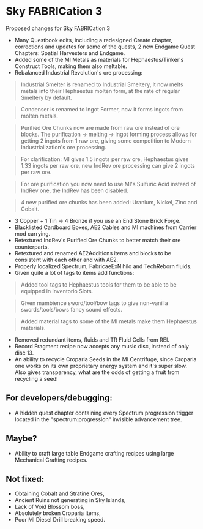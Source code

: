 # Sky FABRICation 3
Proposed changes for Sky FABRICation 3

- Many Questbook edits, including a redesigned Create chapter, corrections and updates for some of the quests, 2 new Endgame Quest Chapters: Spatial Harvesters and Endgame.
- Added some of the MI Metals as materials for Hephaestus/Tinker's Construct Tools, making them also meltable.
- Rebalanced Industrial Revolution's ore processing:
> Industrial Smelter is renamed to Industrial Smeltery, it now melts metals into their Hephaestus molten form, at the rate of regular Smeltery by default.

> Condenser is renamed to Ingot Former, now it forms ingots from molten metals.

> Purified Ore Chunks now are made from raw ore instead of ore blocks. The purification -> melting -> ingot forming process allows for getting 2 ingots from 1 raw ore, giving some competition to Modern Industrialization's ore processing.

> For clarification: MI gives 1.5 ingots per raw ore, Hephaestus gives 1.33 ingots per raw ore, new IndRev ore processing can give 2 ingots per raw ore.

> For ore purification you now need to use MI's Sulfuric Acid instead of IndRev one, the IndRev has been disabled.

> 4 new purified ore chunks has been added: Uranium, Nickel, Zinc and Cobalt.

- 3 Copper + 1 Tin -> 4 Bronze if you use an End Stone Brick Forge.
- Blacklisted Cardboard Boxes, AE2 Cables and MI machines from Carrier mod carrying.
- Retextured IndRev's Purified Ore Chunks to better match their ore counterparts.
- Retextured and renamed AE2Additions items and blocks to be consistent with each other and with AE2.
- Properly localized Spectrum, FabricaeExNihilo and TechReborn fluids.
- Given quite a lot of tags to items add functions:
> Added tool tags to Hephaestus tools for them to be able to be equipped in Inventorio Slots.

> Given mambience sword/tool/bow tags to give non-vanilla swords/tools/bows fancy sound effects.

> Added material tags to some of the MI metals make them Hephaestus materials.
- Removed redundant items, fluids and TR Fluid Cells from REI.
- Record Fragment recipe now accepts any music disc, instead of only disc 13.
- An ability to recycle Croparia Seeds in the MI Centrifuge, since Croparia one works on its own proprietary energy system and it's super slow. Also gives transparency, what are the odds of getting a fruit from recycling a seed!

## For developers/debugging:
- A hidden quest chapter containing every Spectrum progression trigger located in the "spectrum:progression" invisible advancement tree.

## Maybe?
- Ability to craft large table Endgame crafting recipes using large Mechanical Crafting recipes.
## Not fixed:
- Obtaining Cobalt and Stratine Ores,
- Ancient Ruins not generating in Sky Islands,
- Lack of Void Blossom boss,
- Absolutely broken Croparia Items,
- Poor MI Diesel Drill breaking speed.

